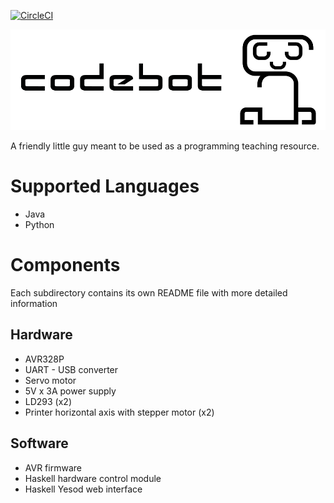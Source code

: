 [![CircleCI](https://circleci.com/gh/alx741/codebot.svg?style=shield)](https://circleci.com/gh/alx741/codebot)

![codebot](./logo.png)

A friendly little guy meant to be used as a programming teaching resource.


# Supported Languages

* Java
* Python


# Components

Each subdirectory contains its own README file with more detailed information

## Hardware

* AVR328P
* UART - USB converter
* Servo motor
* 5V x 3A power supply
* LD293 (x2)
* Printer horizontal axis with stepper motor (x2)


## Software

* AVR firmware
* Haskell hardware control module
* Haskell Yesod web interface
